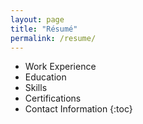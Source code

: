 ```yaml
---
layout: page
title: "Résumé"
permalink: /resume/
---
```

* Work Experience
* Education
* Skills
* Certifications
* Contact Information
{:toc}